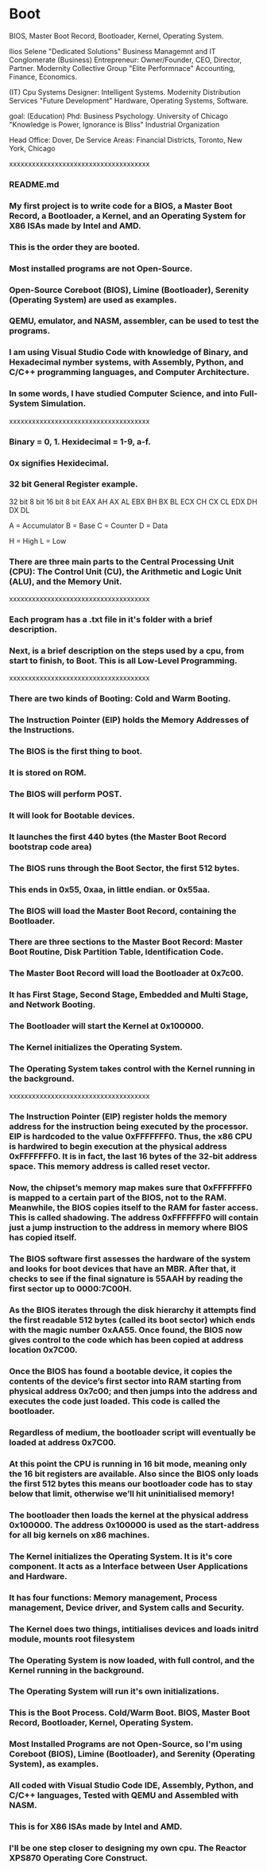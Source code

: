 # Boot
BIOS, Master Boot Record, Bootloader, Kernel, Operating System. 

Ilios Selene "Dedicated Solutions" Business Managemnt and IT Conglomerate 
(Business) Entrepreneur: Owner/Founder, CEO, Director, Partner. Modernity Collective Group 
"Elite Performnace"
Accounting, Finance, Economics. 

(IT) Cpu Systems Designer: Intelligent Systems. 
Modernity Distribution Services
"Future Development"
Hardware, Operating Systems, Software.

goal:
(Education) Phd: Business Psychology.
University of Chicago
"Knowledge is Power, Ignorance is Bliss" 
Industrial Organization 

Head Office: 
Dover, De 
Service Areas: 
Financial Districts, Toronto, New York, Chicago 



xxxxxxxxxxxxxxxxxxxxxxxxxxxxxxxxxxxxx




### README.md

### My first project is to write code for a BIOS, a Master Boot Record, a Bootloader, a Kernel, and an Operating System for X86 ISAs made by Intel and AMD. 
 
### This is the order they are booted. 

### Most installed programs are not Open-Source. 

### Open-Source Coreboot (BIOS), Limine (Bootloader), Serenity (Operating System) are used as examples. 
 
### QEMU, emulator, and NASM, assembler, can be used to test the programs. 

### I am using Visual Studio Code with knowledge of Binary, and Hexadecimal nymber systems, with Assembly, Python, and C/C++ programming languages, and Computer Architecture. 

### In some words, I have studied Computer Science, and into Full-System Simulation. 



xxxxxxxxxxxxxxxxxxxxxxxxxxxxxxxxxxxxx



### Binary = 0, 1. Hexidecimal = 1-9, a-f. 

### 0x signifies Hexidecimal. 

### 32 bit General Register example. 

32 bit  8 bit  16 bit  8 bit
EAX      AH      AX     AL
EBX      BH      BX     BL
ECX      CH      CX     CL
EDX      DH      DX     DL 

A = Accumulator 
B = Base 
C = Counter 
D = Data 

H = High 
L = Low 

### There are three main parts to the Central Processing Unit (CPU): The Control Unit (CU), the Arithmetic and Logic Unit (ALU), and the Memory Unit. 



xxxxxxxxxxxxxxxxxxxxxxxxxxxxxxxxxxxxx




### Each program has a .txt file in it's folder with a brief description.

### Next, is a brief description on the steps used by a cpu, from start to finish, to Boot. This is all Low-Level Programming. 



xxxxxxxxxxxxxxxxxxxxxxxxxxxxxxxxxxxxx




### There are two kinds of Booting: Cold and Warm Booting. 

### The Instruction Pointer (EIP) holds the Memory Addresses of the Instructions. 

### The BIOS is the first thing to boot. 

### It is stored on ROM. 

### The BIOS will perform POST. 

### It will look for Bootable devices. 

### It launches the first 440 bytes (the Master Boot Record bootstrap code area)

### The BIOS runs through the Boot Sector, the first 512 bytes. 

### This ends in 0x55, 0xaa, in little endian. or 0x55aa. 

### The BIOS will load the Master Boot Record, containing the Bootloader. 

### There are three sections to the Master Boot Record: Master Boot Routine, Disk Partition Table, Identification Code. 

### The Master Boot Record will load the Bootloader at 0x7c00. 

### It has First Stage, Second Stage, Embedded and Multi Stage, and Network Booting. 

### The Bootloader will start the Kernel at 0x100000. 

### The Kernel initializes the Operating System. 

### The Operating System takes control with the Kernel running in the background. 




xxxxxxxxxxxxxxxxxxxxxxxxxxxxxxxxxxxxx





### The Instruction Pointer (EIP) register holds the memory address for the instruction being executed by the processor. EIP is hardcoded to the value 0xFFFFFFF0. Thus, the x86 CPU is hardwired to begin execution at the physical address 0xFFFFFFF0. It is in fact, the last 16 bytes of the 32-bit address space. This memory address is called reset vector.

### Now, the chipset’s memory map makes sure that 0xFFFFFFF0 is mapped to a certain part of the BIOS, not to the RAM. Meanwhile, the BIOS copies itself to the RAM for faster access. This is called shadowing. The address 0xFFFFFFF0 will contain just a jump instruction to the address in memory where BIOS has copied itself. 

### The BIOS software first assesses the hardware of the system and looks for boot devices that have an MBR. After that, it checks to see if the final signature is 55AAH by reading the first sector up to 0000:7C00H. 

### As the BIOS iterates through the disk hierarchy it attempts find the first readable 512 bytes (called its boot sector) which ends with the magic number 0xAA55. Once found, the BIOS now gives control to the code which has been copied at address location 0x7C00. 

### Once the BIOS has found a bootable device, it copies the contents of the device’s first sector into RAM starting from physical address 0x7c00; and then jumps into the address and executes the code just loaded. This code is called the bootloader. 

### Regardless of medium, the bootloader script will eventually be loaded at address 0x7C00.

### At this point the CPU is running in 16 bit mode, meaning only the 16 bit registers are available. Also since the BIOS only loads the first 512 bytes this means our bootloader code has to stay below that limit, otherwise we’ll hit uninitialised memory! 

### The bootloader then loads the kernel at the physical address 0x100000. The address 0x100000 is used as the start-address for all big kernels on x86 machines.

### The Kernel initializes the Operating System. It is it's core component. It acts as a Interface between User Applications and Hardware. 

### It has four functions: Memory management, Process management, Device driver, and System calls and Security. 
### The Kernel does two things, intitialises devices and loads initrd module, mounts root filesystem 

### The Operating System is now loaded, with full control, and the Kernel running in the background. 

### The Operating System will run it's own initializations. 

### This is the Boot Process. Cold/Warm Boot. BIOS, Master Boot Record, Bootloader, Kernel, Operating System. 

### Most Installed Programs are not Open-Source, so I'm using Coreboot (BIOS), Limine (Bootloader), and Serenity (Operating System), as examples. 

### All coded with Visual Studio Code IDE, Assembly, Python, and C/C++ languages, Tested with QEMU and Assembled with NASM. 

### This is for X86 ISAs made by Intel and AMD. 

### I'll be one step closer to designing my own cpu. The Reactor XPS870 Operating Core Construct. 
